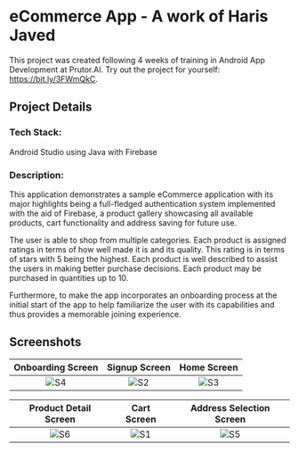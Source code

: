 # eCommerce App - A work of Haris Javed

This project was created following 4 weeks of training in Android App Development at Prutor.AI. Try out the project for yourself: https://bit.ly/3FWmQkC.

## Project Details

### Tech Stack:
Android Studio using Java with Firebase

### Description:

This application demonstrates a sample eCommerce application with its major highlights being a full-fledged authentication system implemented with the aid of Firebase, a product gallery showcasing all available products, cart functionality and address saving for future use.

The user is able to shop from multiple categories. Each product is assigned ratings in terms of how well made it is and its quality. This rating is in terms of stars with 5 being the highest. Each product is well described to assist the users in making better purchase decisions. Each product may be purchased in quantities up to 10.

Furthermore, to make the app incorporates an onboarding process at the initial start of the app to help familiarize the user with its capabilities and thus provides a memorable joining experience.

## Screenshots

Onboarding Screen             |  Signup Screen             |   Home Screen
:-------------------------:|:-------------------------:|:-------------------------:
![S4](https://user-images.githubusercontent.com/72334266/181777571-313c550f-0e9a-4877-ae50-3858fd9d346a.jpg)  |  ![S2](https://user-images.githubusercontent.com/72334266/181776059-a1f3dd74-09e8-4187-9ff3-4ef69285d07d.jpg)  |  ![S3](https://user-images.githubusercontent.com/72334266/181775501-1b3f1ed0-614a-44b7-bcb8-cd004be86ef9.jpg)

Product Detail Screen             |  Cart Screen             |   Address Selection Screen
:-------------------------:|:-------------------------:|:-------------------------:
![S6](https://user-images.githubusercontent.com/72334266/181777705-4a9928a1-3cc4-4f8b-bd3d-0b392e0304db.jpg)  |  ![S1](https://user-images.githubusercontent.com/72334266/181776247-56e29f49-749d-4c7d-b798-7a9ed3827ff6.jpg)  |  ![S5](https://user-images.githubusercontent.com/72334266/181777684-efe8b9a2-871d-4b56-9b2e-61e0b24716fc.jpg)
